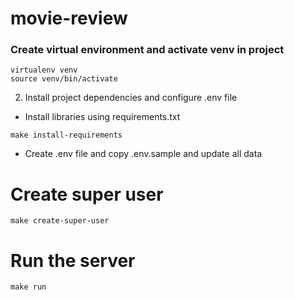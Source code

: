# movie-review

### Create virtual environment and activate venv in project

```
virtualenv venv
source venv/bin/activate
```

2. Install project dependencies and configure .env file

- Install libraries using requirements.txt

```
make install-requirements
```

- Create .env file and copy .env.sample and update all data

# Create super user

```
make create-super-user
```

# Run the server

```
make run
```
